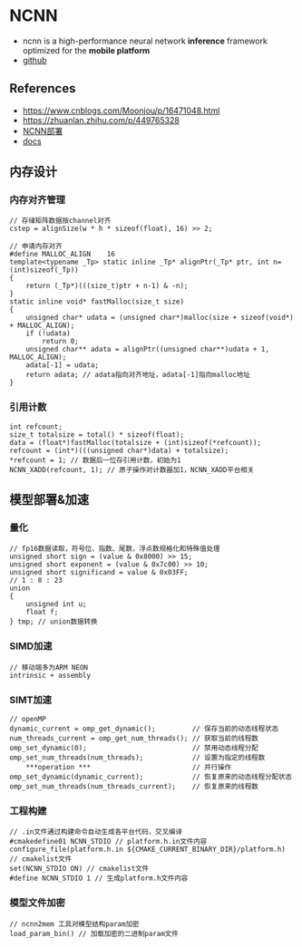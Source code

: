 # NCNN
- ncnn is a high-performance neural network **inference** framework optimized for the **mobile platform**
- [github](https://github.com/Tencent/ncnn)

## References
- https://www.cnblogs.com/Moonjou/p/16471048.html
- https://zhuanlan.zhihu.com/p/449765328
- [NCNN部署](https://github.com/scutan90/DeepLearning-500-questions/blob/master/ch17_%E6%A8%A1%E5%9E%8B%E5%8E%8B%E7%BC%A9%E3%80%81%E5%8A%A0%E9%80%9F%E5%8F%8A%E7%A7%BB%E5%8A%A8%E7%AB%AF%E9%83%A8%E7%BD%B2/17.8.1%20NCNN%E9%83%A8%E7%BD%B2.md)
- [docs](https://ncnn.readthedocs.io/en/latest/how-to-build/how-to-build.html#)

## 内存设计
### 内存对齐管理
```
// 存储矩阵数据按channel对齐
cstep = alignSize(w * h * sizeof(float), 16) >> 2;

// 申请内存对齐
#define MALLOC_ALIGN    16
template<typename _Tp> static inline _Tp* alignPtr(_Tp* ptr, int n=(int)sizeof(_Tp))
{
    return (_Tp*)(((size_t)ptr + n-1) & -n);
}
static inline void* fastMalloc(size_t size)
{
    unsigned char* udata = (unsigned char*)malloc(size + sizeof(void*) + MALLOC_ALIGN);
    if (!udata)
        return 0;
    unsigned char** adata = alignPtr((unsigned char**)udata + 1, MALLOC_ALIGN);
    adata[-1] = udata;
    return adata; // adata指向对齐地址，adata[-1]指向malloc地址
}
```

### 引用计数
```
int refcount;
size_t totalsize = total() * sizeof(float);
data = (float*)fastMalloc(totalsize + (int)sizeof(*refcount));
refcount = (int*)(((unsigned char*)data) + totalsize);
*refcount = 1; // 数据后一位存引用计数，初始为1
NCNN_XADD(refcount, 1); // 原子操作对计数器加1，NCNN_XADD平台相关
```

## 模型部署&加速
### 量化
```
// fp16数据读取，符号位、指数、尾数，浮点数规格化和特殊值处理
unsigned short sign = (value & 0x8000) >> 15;
unsigned short exponent = (value & 0x7c00) >> 10;
unsigned short significand = value & 0x03FF;
// 1 : 8 : 23
union
{
    unsigned int u;
    float f;
} tmp; // union数据转换
```

### SIMD加速
```
// 移动端多为ARM NEON
intrinsic + assembly
```

### SIMT加速
```
// openMP
dynamic_current = omp_get_dynamic();         // 保存当前的动态线程状态
num_threads_current = omp_get_num_threads(); // 获取当前的线程数
omp_set_dynamic(0);                          // 禁用动态线程分配
omp_set_num_threads(num_threads);            // 设置为指定的线程数
    ***operation ***                         // 并行操作
omp_set_dynamic(dynamic_current);            // 恢复原来的动态线程分配状态
omp_set_num_threads(num_threads_current);    // 恢复原来的线程数
```

### 工程构建
```
// .in文件通过构建命令自动生成各平台代码，交叉编译
#cmakedefine01 NCNN_STDIO // platform.h.in文件内容
configure_file(platform.h.in ${CMAKE_CURRENT_BINARY_DIR}/platform.h) // cmakelist文件
set(NCNN_STDIO ON) // cmakelist文件
#define NCNN_STDIO 1 // 生成platform.h文件内容
```

### 模型文件加密
```
// ncnn2mem 工具对模型结构param加密
load_param_bin() // 加载加密的二进制param文件
```